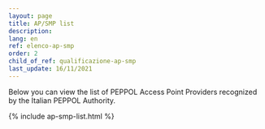 ```yaml
---
layout: page
title: AP/SMP list
description:
lang: en
ref: elenco-ap-smp
order: 2
child_of_ref: qualificazione-ap-smp
last_update: 16/11/2021
---
```


Below you can view the list of PEPPOL Access Point Providers recognized by the Italian PEPPOL Authority.

{% include ap-smp-list.html %}
